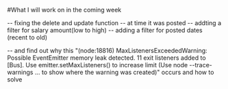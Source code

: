 #What I will work on in the coming week

-- fixing the delete and update function
-- at time it was posted
-- addting a filter for salary amount(low to high)
-- adding a filter for posted dates (recent to old)


-- and find out why this "(node:18816) MaxListenersExceededWarning: Possible EventEmitter memory leak detected. 11 exit listeners added to [Bus]. Use emitter.setMaxListeners() to increase limit
(Use node --trace-warnings ... to show where the warning was created)" occurs and how to solve